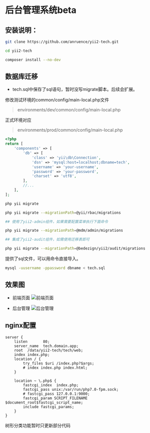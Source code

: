 # 后台管理系统beta

## 安装说明：

```bash
git clone https://github.com/anruence/yii2-tech.git

cd yii2-tech

composer install --no-dev
```

## 数据库迁移
 
 - tech.sql中保存了sql语句，暂时没写migrate脚本。后续会扩展。

修改测试环境的common/config/main-local.php文件

> environments/dev/common/config/main-local.php

正式环境对应
> environments/prod/common/config/main-local.php

```php
<?php
return [
    'components' => [
        'db' => [
            'class' => 'yii\db\Connection',
            'dsn' => 'mysql:host=localhost;dbname=tech',
            'username' => 'your-username',
            'password' => 'your-password',
            'charset' => 'utf8',
        ],
        //...
    ],
];

```


```bash
php yii migrate

php yii migrate --migrationPath=@yii/rbac/migrations

## 使用了yii2-admin组件，如果需要配置菜单执行下面命令

php yii migrate --migrationPath=@mdm/admin/migrations

## 集成了yii2-audit组件，如需使用迁移表即可

php yii migrate --migrationPath=@bedezign/yii2/audit/migrations

```

提供了sql文件，可以用命令直接导入。

```bash
mysql -uusername -ppassword dbname < tech.sql
```
## 效果图

 - 前端页面
![前端页面](https://github.com/anruence/yii2-tech/raw/master/tech.png
 "前端页面")

- 后台管理
![后台管理](https://github.com/anruence/yii2-tech/raw/master/backend.png
 "后台管理")

## nginx配置


```
server {
    listen       80;
    server_name  tech.domain.app;
    root  /data/yii2-tech/tech/web;
    index index.php;
    location / {
        try_files $uri /index.php?$args;
        # index index.php index.html;
    }

    location ~ \.php$ {
        fastcgi_index  index.php;
        fastcgi_pass unix:/var/run/php7.0-fpm.sock;
        # fastcgi_pass 127.0.0.1:9000;
        fastcgi_param SCRIPT_FILENAME $document_root$fastcgi_script_name;
        include fastcgi_params;
    }
}
```

树形分类功能暂时只更新部分代码